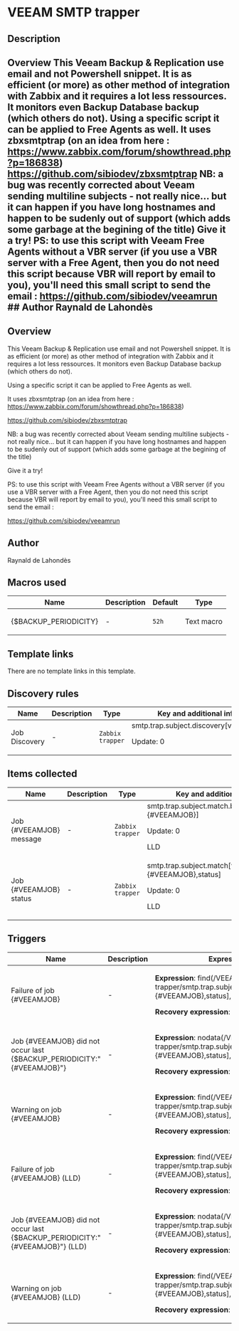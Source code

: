 # VEEAM SMTP trapper

## Description

## Overview This Veeam Backup & Replication use email and not Powershell snippet. It is as efficient (or more) as other method of integration with Zabbix and it requires a lot less ressources. It monitors even Backup Database backup (which others do not). Using a specific script it can be applied to Free Agents as well. It uses zbxsmtptrap (on an idea from here : <https://www.zabbix.com/forum/showthread.php?p=186838>) <https://github.com/sibiodev/zbxsmtptrap> NB: a bug was recently corrected about Veeam sending multiline subjects - not really nice... but it can happen if you have long hostnames and happen to be sudenly out of support (which adds some garbage at the begining of the title) Give it a try! PS: to use this script with Veeam Free Agents without a VBR server (if you use a VBR server with a Free Agent, then you do not need this script because VBR will report by email to you), you'll need this small script to send the email : <https://github.com/sibiodev/veeamrun> ## Author Raynald de Lahondès 

## Overview

This Veeam Backup & Replication use email and not Powershell snippet. It is as efficient (or more) as other method of integration with Zabbix and it requires a lot less ressources. It monitors even Backup Database backup (which others do not).


 


Using a specific script it can be applied to Free Agents as well.


 


It uses zbxsmtptrap (on an idea from here : <https://www.zabbix.com/forum/showthread.php?p=186838>)


<https://github.com/sibiodev/zbxsmtptrap>


NB: a bug was recently corrected about Veeam sending multiline subjects - not really nice... but it can happen if you have long hostnames and happen to be sudenly out of support (which adds some garbage at the begining of the title)


 


Give it a try!


 


PS: to use this script with Veeam Free Agents without a VBR server (if you use a VBR server with a Free Agent, then you do not need this script because VBR will report by email to you), you'll need this small script to send the email :


<https://github.com/sibiodev/veeamrun>


 



## Author

Raynald de Lahondès

## Macros used

|Name|Description|Default|Type|
|----|-----------|-------|----|
|{$BACKUP_PERIODICITY}|<p>-</p>|`52h`|Text macro|
## Template links

There are no template links in this template.

## Discovery rules

|Name|Description|Type|Key and additional info|
|----|-----------|----|----|
|Job Discovery|<p>-</p>|`Zabbix trapper`|smtp.trap.subject.discovery[veeamjob]<p>Update: 0</p>|
## Items collected

|Name|Description|Type|Key and additional info|
|----|-----------|----|----|
|Job {#VEEAMJOB} message|<p>-</p>|`Zabbix trapper`|smtp.trap.subject.match.body[veeamjob,{#VEEAMJOB}]<p>Update: 0</p><p>LLD</p>|
|Job {#VEEAMJOB} status|<p>-</p>|`Zabbix trapper`|smtp.trap.subject.match[veeamjob,{#VEEAMJOB},status]<p>Update: 0</p><p>LLD</p>|
## Triggers

|Name|Description|Expression|Priority|
|----|-----------|----------|--------|
|Failure of job {#VEEAMJOB}|<p>-</p>|<p>**Expression**: find(/VEEAM SMTP trapper/smtp.trap.subject.match[veeamjob,{#VEEAMJOB},status],,"like","Failed")=1</p><p>**Recovery expression**: </p>|high|
|Job {#VEEAMJOB} did not occur last {$BACKUP_PERIODICITY:"{#VEEAMJOB}"}|<p>-</p>|<p>**Expression**: nodata(/VEEAM SMTP trapper/smtp.trap.subject.match[veeamjob,{#VEEAMJOB},status],52h)=1</p><p>**Recovery expression**: </p>|high|
|Warning on job {#VEEAMJOB}|<p>-</p>|<p>**Expression**: find(/VEEAM SMTP trapper/smtp.trap.subject.match[veeamjob,{#VEEAMJOB},status],,"like","Warning")=1</p><p>**Recovery expression**: </p>|warning|
|Failure of job {#VEEAMJOB} (LLD)|<p>-</p>|<p>**Expression**: find(/VEEAM SMTP trapper/smtp.trap.subject.match[veeamjob,{#VEEAMJOB},status],,"like","Failed")=1</p><p>**Recovery expression**: </p>|high|
|Job {#VEEAMJOB} did not occur last {$BACKUP_PERIODICITY:"{#VEEAMJOB}"} (LLD)|<p>-</p>|<p>**Expression**: nodata(/VEEAM SMTP trapper/smtp.trap.subject.match[veeamjob,{#VEEAMJOB},status],52h)=1</p><p>**Recovery expression**: </p>|high|
|Warning on job {#VEEAMJOB} (LLD)|<p>-</p>|<p>**Expression**: find(/VEEAM SMTP trapper/smtp.trap.subject.match[veeamjob,{#VEEAMJOB},status],,"like","Warning")=1</p><p>**Recovery expression**: </p>|warning|
